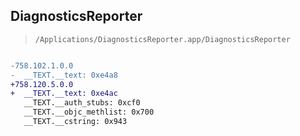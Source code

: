 ## DiagnosticsReporter

> `/Applications/DiagnosticsReporter.app/DiagnosticsReporter`

```diff

-758.102.1.0.0
-  __TEXT.__text: 0xe4a8
+758.120.5.0.0
+  __TEXT.__text: 0xe4ac
   __TEXT.__auth_stubs: 0xcf0
   __TEXT.__objc_methlist: 0x700
   __TEXT.__cstring: 0x943

```
